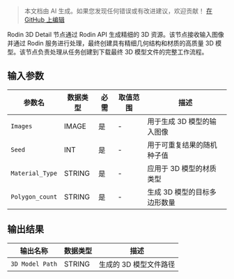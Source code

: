 > 本文档由 AI 生成。如果您发现任何错误或有改进建议，欢迎贡献！ [在 GitHub 上编辑](https://github.com/Comfy-Org/embedded-docs/blob/main/comfyui_embedded_docs/docs/Rodin3D_Detail/zh.md)

Rodin 3D Detail 节点通过 Rodin API 生成精细的 3D 资源。该节点接收输入图像并通过 Rodin 服务进行处理，最终创建具有精细几何结构和材质的高质量 3D 模型。该节点负责处理从任务创建到下载最终 3D 模型文件的完整工作流程。

## 输入参数

| 参数名 | 数据类型 | 必需 | 取值范围 | 描述 |
|-----------|-----------|----------|-------|-------------|
| `Images` | IMAGE | 是 | - | 用于生成 3D 模型的输入图像 |
| `Seed` | INT | 是 | - | 用于可重复结果的随机种子值 |
| `Material_Type` | STRING | 是 | - | 应用于 3D 模型的材质类型 |
| `Polygon_count` | STRING | 是 | - | 生成 3D 模型的目标多边形数量 |

## 输出结果

| 输出名称 | 数据类型 | 描述 |
|-------------|-----------|-------------|
| `3D Model Path` | STRING | 生成的 3D 模型文件路径 |
